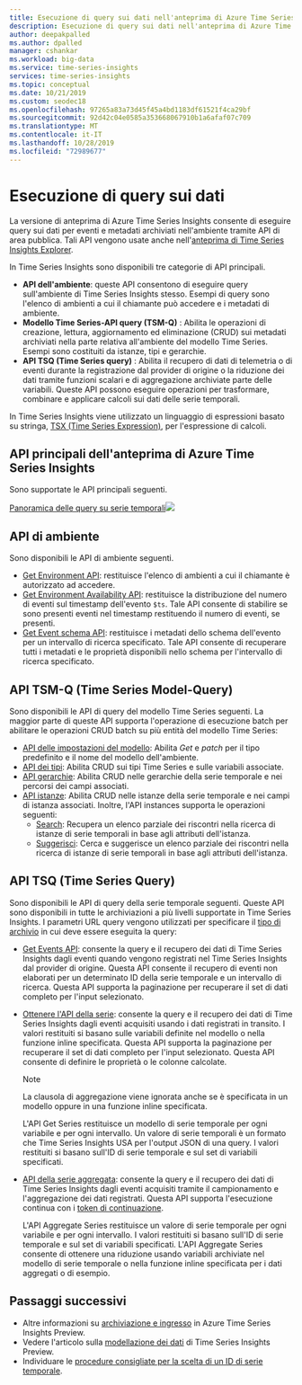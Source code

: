 ```yaml
---
title: Esecuzione di query sui dati nell'anteprima di Azure Time Series Insights | Microsoft Docs
description: Esecuzione di query sui dati nell'anteprima di Azure Time Series Insights.
author: deepakpalled
ms.author: dpalled
manager: cshankar
ms.workload: big-data
ms.service: time-series-insights
services: time-series-insights
ms.topic: conceptual
ms.date: 10/21/2019
ms.custom: seodec18
ms.openlocfilehash: 97265a83a73d45f45a4bd1183df61521f4ca29bf
ms.sourcegitcommit: 92d42c04e0585a353668067910b1a6afaf07c709
ms.translationtype: MT
ms.contentlocale: it-IT
ms.lasthandoff: 10/28/2019
ms.locfileid: "72989677"
---
```

# <a name="data-querying"></a>Esecuzione di query sui dati

La versione di anteprima di Azure Time Series Insights consente di eseguire query sui dati per eventi e metadati archiviati nell'ambiente tramite API di area pubblica. Tali API vengono usate anche nell'[anteprima di Time Series Insights Explorer](./time-series-insights-update-explorer.md).

In Time Series Insights sono disponibili tre categorie di API principali.

* **API dell'ambiente**: queste API consentono di eseguire query sull'ambiente di Time Series Insights stesso. Esempi di query sono l'elenco di ambienti a cui il chiamante può accedere e i metadati di ambiente.
* **Modello Time Series-API query (TSM-Q)** : Abilita le operazioni di creazione, lettura, aggiornamento ed eliminazione (CRUD) sui metadati archiviati nella parte relativa all'ambiente del modello Time Series. Esempi sono costituiti da istanze, tipi e gerarchie.
* **API TSQ (Time Series query)** : Abilita il recupero di dati di telemetria o di eventi durante la registrazione dal provider di origine o la riduzione dei dati tramite funzioni scalari e di aggregazione archiviate parte delle variabili. Queste API possono eseguire operazioni per trasformare, combinare e applicare calcoli sui dati delle serie temporali.

In Time Series Insights viene utilizzato un linguaggio di espressioni basato su stringa, [TSX (Time Series Expression)](https://docs.microsoft.com/rest/api/time-series-insights/preview-tsx), per l'espressione di calcoli.

## <a name="azure-time-series-insights-preview-core-apis"></a>API principali dell'anteprima di Azure Time Series Insights

Sono supportate le API principali seguenti.

[Panoramica delle query su serie temporali![](media/v2-update-tsq/tsq.png)](media/v2-update-tsq/tsq.png#lightbox)

## <a name="environment-apis"></a>API di ambiente

Sono disponibili le API di ambiente seguenti.

* [Get Environment API](https://docs.microsoft.com/rest/api/time-series-insights/preview-env#get-environments-api): restituisce l'elenco di ambienti a cui il chiamante è autorizzato ad accedere.
* [Get Environment Availability API](https://docs.microsoft.com/rest/api/time-series-insights/preview-env#get-environment-availability-api): restituisce la distribuzione del numero di eventi sul timestamp dell'evento `$ts`. Tale API consente di stabilire se sono presenti eventi nel timestamp restituendo il numero di eventi, se presenti.
* [Get Event schema API](https://docs.microsoft.com/rest/api/time-series-insights/preview-env#get-event-schema-api): restituisce i metadati dello schema dell'evento per un intervallo di ricerca specificato. Tale API consente di recuperare tutti i metadati e le proprietà disponibili nello schema per l'intervallo di ricerca specificato.

## <a name="time-series-model-query-tsm-q-apis"></a>API TSM-Q (Time Series Model-Query)

Sono disponibili le API di query del modello Time Series seguenti. La maggior parte di queste API supporta l'operazione di esecuzione batch per abilitare le operazioni CRUD batch su più entità del modello Time Series:

* [API delle impostazioni del modello](https://docs.microsoft.com/rest/api/time-series-insights/preview-model#model-settings-api): Abilita *Get* e *patch* per il tipo predefinito e il nome del modello dell'ambiente.
* [API dei tipi](https://docs.microsoft.com/rest/api/time-series-insights/preview-model#types-api): Abilita CRUD sui tipi Time Series e sulle variabili associate.
* [API gerarchie](https://docs.microsoft.com/rest/api/time-series-insights/preview-model#hierarchies-api): Abilita CRUD nelle gerarchie della serie temporale e nei percorsi dei campi associati.
* [API istanze](https://docs.microsoft.com/rest/api/time-series-insights/preview-model#instances-api): Abilita CRUD nelle istanze della serie temporale e nei campi di istanza associati. Inoltre, l'API instances supporta le operazioni seguenti:
  * [Search](https://docs.microsoft.com/rest/api/time-series-insights/dataaccess(preview)/timeseriesinstances/search): Recupera un elenco parziale dei riscontri nella ricerca di istanze di serie temporali in base agli attributi dell'istanza.
  * [Suggerisci](https://docs.microsoft.com/rest/api/time-series-insights/dataaccess(preview)/timeseriesinstances/suggest): Cerca e suggerisce un elenco parziale dei riscontri nella ricerca di istanze di serie temporali in base agli attributi dell'istanza.

## <a name="time-series-query-tsq-apis"></a>API TSQ (Time Series Query)

Sono disponibili le API di query della serie temporale seguenti. Queste API sono disponibili in tutte le archiviazioni a più livelli supportate in Time Series Insights. I parametri URL query vengono utilizzati per specificare il [tipo di archivio](https://docs.microsoft.com/rest/api/time-series-insights/dataaccess(preview)/query/execute#uri-parameters) in cui deve essere eseguita la query:

* [Get Events API](https://docs.microsoft.com/rest/api/time-series-insights/preview-query#get-events-api): consente la query e il recupero dei dati di Time Series Insights dagli eventi quando vengono registrati nel Time Series Insights dal provider di origine. Questa API consente il recupero di eventi non elaborati per un determinato ID della serie temporale e un intervallo di ricerca. Questa API supporta la paginazione per recuperare il set di dati completo per l'input selezionato. 

* [Ottenere l'API della serie](https://docs.microsoft.com/rest/api/time-series-insights/preview-query#get-series-api): consente la query e il recupero dei dati di Time Series Insights dagli eventi acquisiti usando i dati registrati in transito. I valori restituiti si basano sulle variabili definite nel modello o nella funzione inline specificata. Questa API supporta la paginazione per recuperare il set di dati completo per l'input selezionato. Questa API consente di definire le proprietà o le colonne calcolate.

    >[!NOTE]
    > La clausola di aggregazione viene ignorata anche se è specificata in un modello oppure in una funzione inline specificata.

  L'API Get Series restituisce un modello di serie temporale per ogni variabile e per ogni intervallo. Un valore di serie temporali è un formato che Time Series Insights USA per l'output JSON di una query. I valori restituiti si basano sull'ID di serie temporale e sul set di variabili specificati.

* [API della serie aggregata](https://docs.microsoft.com/rest/api/time-series-insights/preview-query#aggregate-series-api): consente la query e il recupero dei dati di Time Series Insights dagli eventi acquisiti tramite il campionamento e l'aggregazione dei dati registrati. Questa API supporta l'esecuzione continua con i [token di continuazione](https://docs.microsoft.com/rest/api/time-series-insights/dataaccess(preview)/query/execute#queryresultpage).

  L'API Aggregate Series restituisce un valore di serie temporale per ogni variabile e per ogni intervallo. I valori restituiti si basano sull'ID di serie temporale e sul set di variabili specificati. L'API Aggregate Series consente di ottenere una riduzione usando variabili archiviate nel modello di serie temporale o nella funzione inline specificata per i dati aggregati o di esempio.

## <a name="next-steps"></a>Passaggi successivi

- Altre informazioni su [archiviazione e ingresso](./time-series-insights-update-storage-ingress.md) in Azure Time Series Insights Preview.
- Vedere l'articolo sulla [modellazione dei dati](./time-series-insights-update-tsm.md) di Time Series Insights Preview.
- Individuare le [procedure consigliate per la scelta di un ID di serie temporale](./time-series-insights-update-how-to-id.md).
